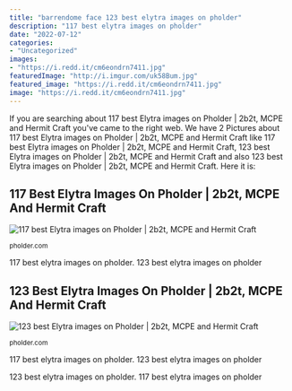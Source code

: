 ```yaml
---
title: "barrendome face 123 best elytra images on pholder"
description: "117 best elytra images on pholder"
date: "2022-07-12"
categories:
- "Uncategorized"
images:
- "https://i.redd.it/cm6eondrn7411.jpg"
featuredImage: "http://i.imgur.com/uk58Bum.jpg"
featured_image: "https://i.redd.it/cm6eondrn7411.jpg"
image: "https://i.redd.it/cm6eondrn7411.jpg"
---
```


If you are searching about 117 best Elytra images on Pholder | 2b2t, MCPE and Hermit Craft you've came to the right web. We have 2 Pictures about 117 best Elytra images on Pholder | 2b2t, MCPE and Hermit Craft like 117 best Elytra images on Pholder | 2b2t, MCPE and Hermit Craft, 123 best Elytra images on Pholder | 2b2t, MCPE and Hermit Craft and also 123 best Elytra images on Pholder | 2b2t, MCPE and Hermit Craft. Here it is:

## 117 Best Elytra Images On Pholder | 2b2t, MCPE And Hermit Craft

![117 best Elytra images on Pholder | 2b2t, MCPE and Hermit Craft](http://i.imgur.com/uk58Bum.jpg "123 best elytra images on pholder")

<small>pholder.com</small>

117 best elytra images on pholder. 123 best elytra images on pholder

## 123 Best Elytra Images On Pholder | 2b2t, MCPE And Hermit Craft

![123 best Elytra images on Pholder | 2b2t, MCPE and Hermit Craft](https://i.redd.it/cm6eondrn7411.jpg "123 best elytra images on pholder")

<small>pholder.com</small>

117 best elytra images on pholder. 123 best elytra images on pholder

123 best elytra images on pholder. 117 best elytra images on pholder
